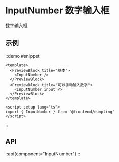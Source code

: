 # InputNumber 数字输入框

数字输入框

## 示例

::demo
#snippet
```vue
<template>
  <PreviewBlock title="基本">
    <InputNumber />
  </PreviewBlock>
  <PreviewBlock title="可以手动输入数字">
    <InputNumber input />
  </PreviewBlock>
</template>

<script setup lang="ts">
import { InputNumber } from '@frontend/dumpling'
</script>
```
::

## API

::api{component="InputNumber"}
::